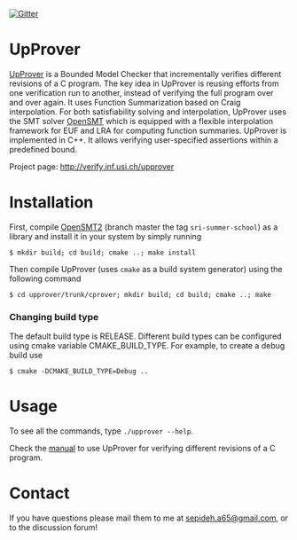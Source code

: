 
[![Gitter](https://badges.gitter.im/upprover/upprover-forum.svg)](https://gitter.im/upprover/upprover-forum?utm_source=badge&utm_medium=badge&utm_campaign=pr-badge)

UpProver
=====
[UpProver](http://verify.inf.usi.ch/upprover) is a Bounded Model Checker that incrementally verifies different revisions of a C program. The key idea in UpProver is reusing efforts from one verification run to another, instead of verifying the full program over and over again. It uses Function Summarization based on Craig interpolation. For both satisfiability solving and interpolation,  UpProver uses the SMT solver [OpenSMT](https://github.com/usi-verification-and-security/opensmt.git) which is equipped with a flexible interpolation framework for EUF and LRA for computing function summaries. UpProver is implemented in C++. It allows verifying user-specified assertions within a predefined bound.


Project page: http://verify.inf.usi.ch/upprover


Installation
=====

First, compile [OpenSMT2](https://github.com/usi-verification-and-security/opensmt.git) (branch master the tag `sri-summer-school`) as a library and 
install it in your system by simply running
```
$ mkdir build; cd build; cmake ..; make install
```

Then compile UpProver (uses `cmake` as a build system generator) using the following command
```
$ cd upprover/trunk/cprover; mkdir build; cd build; cmake ..; make
```

### Changing build type
The default build type is RELEASE. Different build types can be configured using cmake variable CMAKE_BUILD_TYPE. For example, to create a debug build use
```
$ cmake -DCMAKE_BUILD_TYPE=Debug ..
```

Usage
=====
To see all the commands, type `./upprover --help`.

Check the [manual](http://verify.inf.usi.ch/upprover/usage) to use UpProver for verifying different revisions of a C program.


Contact
=====
If you have questions please mail them to me at
sepideh.a65@gmail.com, or to the discussion forum!
